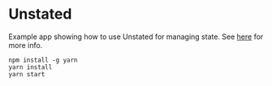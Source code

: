 # Unstated

Example app showing how to use Unstated for managing state. See [here](https://github.com/jamiebuilds/unstated) for more info.

```
npm install -g yarn
yarn install
yarn start
```

